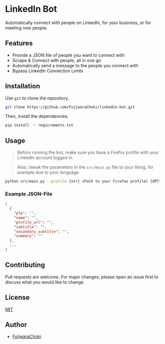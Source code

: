 # LinkedIn Bot

Automatically connect with people on LinkedIn, for your business, or for meeting new people.

## Features

- Provide a JSON file of people you want to connect with
- Scrape & Connect with people, all in one go
- Automatically send a message to the people you connect with
- Bypass LinkedIn Connection Limits

## Installation

Use `git` to clone the repository.

```bash
git clone https://github.com/FujiwaraChoki/linkedin-bot.git
```

Then, install the dependencies.

```bash
pip install -r requirements.txt
```

## Usage

> Before running the bot, make sure you have a Firefox profile with your LinkedIn account logged in.

> Also, tweak the parameters in the `src/main.py` file to your liking, for example due to your language.

```bash
python src/main.py --profile {str} (Path to your Firefox profile) [OPTIONAL: --headless, --query {str} (Your search query (or your niche)), --people (Where your JSON file is located), --n {num} (Amount of people you want to connect with, if not supplied, default 30 is used)]
```

### Example JSON-File

```json
[
  {
    "pfp": "",
    "name": "",
    "profile_url": "",
    "subtitle": "",
    "secondary_subtitle": "",
    "summary": ""
  },
  ...
]
```

## Contributing

Pull requests are welcome. For major changes, please open an issue first to discuss what you would like to change.

## License

[MIT](LICENSE)

## Author

- [FujiwaraChoki](https://github.com/FujiwaraChoki)
